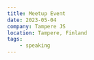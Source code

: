 ```yaml
---
title: Meetup Event
date: 2023-05-04
company: Tampere JS
location: Tampere, Finland
tags:
    - speaking
---
```


